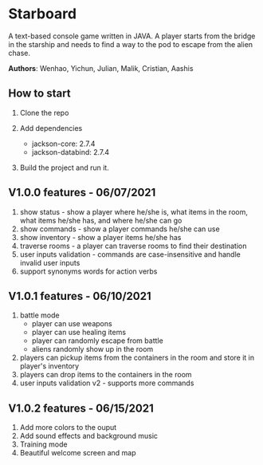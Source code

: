 # Starboard
A text-based console game written in JAVA. 
A player starts from the bridge in the starship and needs to find a way to the pod to escape from the alien chase.   

**Authors**: Wenhao, Yichun, Julian, Malik, Cristian, Aashis

## How to start
1. Clone the repo
2. Add dependencies
    - jackson-core: 2.7.4
    - jackson-databind: 2.7.4
    
3. Build the project and run it.

## V1.0.0 features - 06/07/2021
1. show status - show a player where he/she is, what items in the room, what items he/she has, and where he/she can go
2. show commands - show a player commands he/she can use
3. show inventory - show a player items he/she has
4. traverse rooms - a player can traverse rooms to find their destination
5. user inputs validation - commands are case-insensitive and handle invalid user inputs
6. support synonyms words for action verbs

## V1.0.1 features - 06/10/2021     
1. battle mode
   - player can use weapons
   - player can use healing items
   - player can randomly escape from battle
   - aliens randomly show up in the room
2. players can pickup items from the containers in the room and store it in player's inventory
3. players can drop items to the containers in the room
4. user inputs validation v2 - supports more commands

## V1.0.2 features - 06/15/2021  
1. Add more colors to the ouput
2. Add sound effects and background music
3. Training mode
4. Beautiful welcome screen and map
